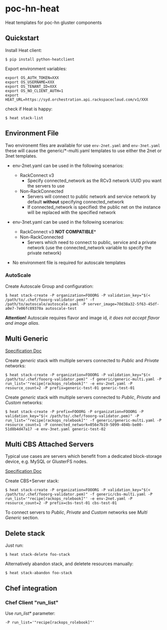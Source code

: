 poc-hn-heat
===========

Heat templates for poc-hn gluster components

## Quickstart

Install Heat client:

```
$ pip install python-heatclient
```

Export environment variables:

```
export OS_AUTH_TOKEN=XXX
export OS_USERNAME=XXX
export OS_TENANT_ID=XXX
export OS_NO_CLIENT_AUTH=1
export HEAT_URL=https://syd.orchestration.api.rackspacecloud.com/v1/XXX
```

check if Heat is happy:

```
$ heat stack-list
```

## Environment File

Two environemt files are available for use ```env-2net.yaml``` and ```env-3net.yaml``` these will cause the generic/*-multi.yaml templates to use either the 2net or 3net templates.

- env-2net.yaml can be used in the following scenarios:
  - RackConnect v3
    - Specify connected_network as the RCv3 network UUID you want the servers to use
  - Non-RackConnected
    - Servers will connect to public network and service network by default **without** specifying connected_network
    - If connected_network is specified: the public net on the instance will be replaced with the specified network
- env-3net.yaml can be used in the following scenarios:
  - RackConnect v3 **NOT COMPATIBLE***
  - Non-RackConnected
    - Servers which need to connect to public, service and a private network (use the connected_network variable to specify the private network)

- No environment file is required for autoscale templates

### AutoScale

Create Autoscale Group and configuration:

```
$ heat stack-create -P organization=FOOORG -P validation_key="$(< /path/to/.chef/fooorg-validator.pem)" -f /path/to/autoscale/autoscale.yaml -P server_image=70d38a32-5f63-45df-a0e7-7e06fc89370a autoscale-test
```

**Attention!** Autoscale requires flavor and image id, *it does not accept flavor
and image alias*.

## Multi Generic

[Specification Doc](docs/generic-multi.md)

Create *generic* stack with multiple servers connected to *Public* and *Private* networks:

```
$ heat stack-create -P organization=FOOORG -P validation_key="$(< /path/to/.chef/fooorg-validator.pem)" -f generic/generic-multi.yaml -P run_list='"recipe[rackops_rolebook]"' -e env-2net.yaml -P resource_count=2 -P prefix=generic-test-01 generic-test-01
```

Create *generic* stack with multiple servers connected to *Public*, *Private* and *Custom* networks:

```
$ heat stack-create -P prefix=FOOORG -P organization=FOOORG -P validation_key="$(< /path/to/.chef/fooorg-validator.pem)" -P run_list='"recipe[rackops_rolebook]"' -f generic/generic-multi.yaml -P resource_count=1 -P connected_network=056e7b19-5099-404b-be00-51d8b4d47a17 -e env-3net.yaml generic-test-02
```

## Multi CBS Attached Servers

Typical use cases are servers which benefit from a dedicated block-storage device, e.g. MySQL or GlusterFS nodes.

[Specification Doc](docs/cbs-multi.md)

Create CBS+Server stack:

```
$ heat stack-create -P organization=FOOORG -P validation_key="$(< /path/to/.chef/fooorg-validator.pem)" -f generic/cbs-multi.yaml -P run_list='"recipe[rackops_rolebook]"' -e env-2net.yaml -P resource_count=2 -P prefix=cbs-test-01 cbs-test-01
```

To connect servers to *Public*, *Private* and *Custom* networks see *Multi Generic* section.

## Delete stack

Just run:

```
$ heat stack-delete foo-stack
```

Alternatively abandon stack, and deletete resources manually:

```
$ heat stack-abandon foo-stack
```

## Chef integration

### Chef Client "run_list"

Use *run_list** parameter:

```
-P run_list='"recipe[rackops_rolebook]"'
```
